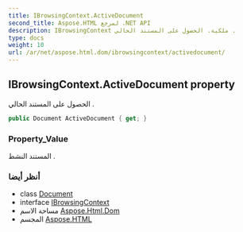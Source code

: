 ```yaml
---
title: IBrowsingContext.ActiveDocument
second_title: Aspose.HTML لمرجع .NET API
description: IBrowsingContext ملكية. الحصول على المستند الحالي .
type: docs
weight: 10
url: /ar/net/aspose.html.dom/ibrowsingcontext/activedocument/
---
```

## IBrowsingContext.ActiveDocument property

الحصول على المستند الحالي .

```csharp
public Document ActiveDocument { get; }
```

### Property_Value

المستند النشط .

### أنظر أيضا

* class [Document](../../document/)
* interface [IBrowsingContext](../)
* مساحة الاسم [Aspose.Html.Dom](../../ibrowsingcontext/)
* المجسم [Aspose.HTML](../../../)


